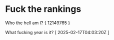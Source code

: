 # Fuck the rankings

Who the hell am I?
{ 12149765 }

What fucking year is it?
[ 2025-02-17T04:03:20Z ]
